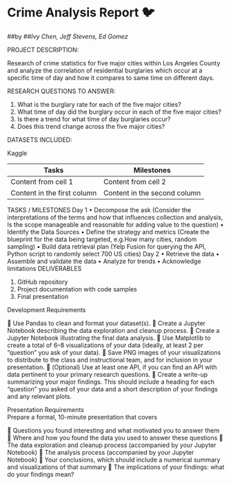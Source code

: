 # **Crime Analysis Report**   :bird:
##by
##_Ivy Chen, Jeff Stevens, Ed Gomez_

PROJECT DESCRIPTION:

Research of crime statistics for five major cities within Los Angeles County and analyze the correlation of residential burglaries which occur at a specific time of day and how it compares to same time on different days. 

RESEARCH QUESTIONS TO ANSWER:

1.	What is the burglary rate for each of the five major cities?
2.	What time of day did the burglary occur in each of the five major cities?
3.	Is there a trend for what time of day burglaries occur?
4.	Does this trend change across the five major cities?

DATASETS INCLUDED:

Kaggle


Tasks | Milestones
------------ | -------------
Content from cell 1 | Content from cell 2
Content in the first column | Content in the second column

TASKS / MILESTONES
Day 1
•	Decompose the ask (Consider the interpretations of the terms and how that influences collection and analysis, Is the scope manageable and reasonable for adding value to the question)
•	Identify the Data Sources 
•	Define the strategy and metrics (Create the blueprint for the data being targeted, e.g.How many cities, random sampling) 
•	Build data retrieval plan (Yelp Fusion for querying the API, Python script to randomly select 700 US cities) 
Day 2
•	Retrieve the data 
•	Assemble and validate the data 
•	Analyze for trends 
•	Acknowledge limitations
DELIVERABLES

1.	GitHub repository
2.	Project documentation with code samples
3.	Final presentation
 

Development Requirements		
		
	Use Pandas to clean and format your dataset(s). 
	Create a Jupyter Notebook describing the data exploration and cleanup process.
	Create a Jupyter Notebook illustrating the final data analysis. 
	Use Matplotlib to create a total of 6–8 visualizations of your data (ideally, at least 2 per ”question” you ask of your data). 
	Save PNG images of your visualizations to distribute to the class and instructional team, and for inclusion in your presentation. 
	(Optional) Use at least one API, if you can find an API with data pertinent to your primary research questions. 
	Create a write-up summarizing your major findings. This should include a heading for each “question” you asked of your data and a short description of your findings and any relevant plots.
		
Presentation Requirements		
Prepare a formal, 10-minute presentation that covers	
		
	Questions you found interesting and what motivated you to answer them
	Where and how you found the data you used to answer these questions
	The data exploration and cleanup process (accompanied by your Jupyter Notebook)
	The analysis process (accompanied by your Jupyter Notebook)
	Your conclusions, which should include a numerical summary and visualizations of that summary
	The implications of your findings: what do your findings mean?
